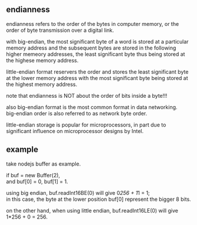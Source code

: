 endianness
-----------------------

endianness refers to the order of the bytes in computer memory,
or the order of byte transmission over a digital link.

with big-endian, the most significant byte of a word is stored at a particular memory address 
and the subsequent bytes are stored in the following higher memeory addresses, 
the least significant byte thus being stored at the highese memory address.

little-endian format reservers the order and stores the least significant byte at the lower memory address 
with the most significant byte being stored at the highest memory address.

note that endianness is NOT about the order of bits inside a byte!!!

also big-endian format is the most common format in data networking.  
big-endian order is also referred to as network byte order.

little-endian storage is popular for microprocessors, in part due to significant influence on microprocessor designs by Intel.


example
--------------

take nodejs buffer as example.

if buf = new Buffer(2),  
and buf[0] = 0, buf[1] = 1.

using big endian, buf.readInt16BE(0) will give 0*256 + 1*1 = 1;  
in this case, the byte at the lower position buf[0] represent the bigger 8 bits.

on the other hand, when using little endian, buf.readInt16LE(0) will give 1*256 + 0 = 256.

